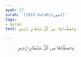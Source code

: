 ```yaml
---
ayah: 17
surah: '[[015-Surah|سورة]]'
tags:
- quran
text: وَحَفِظْنَاهَا مِن كُلِّ شَيْطَانٍ رَّجِيمٍ

---
```

> وَحَفِظْنَاهَا مِن كُلِّ شَيْطَانٍ رَّجِيمٍ
